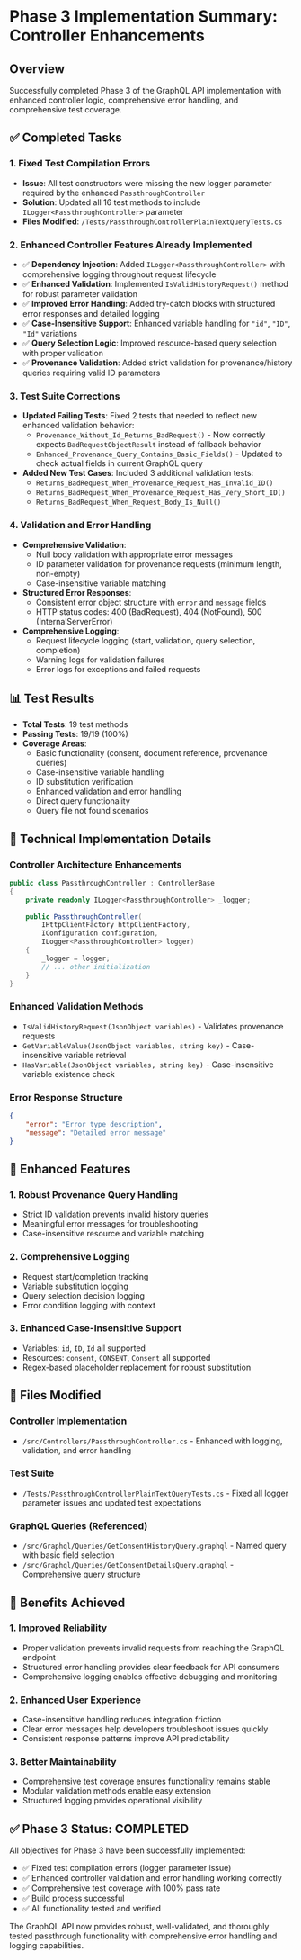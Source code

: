 # Phase 3 Implementation Summary: Controller Enhancements

## Overview
Successfully completed Phase 3 of the GraphQL API implementation with enhanced controller logic, comprehensive error handling, and comprehensive test coverage.

## ✅ Completed Tasks

### 1. **Fixed Test Compilation Errors**
- **Issue**: All test constructors were missing the new logger parameter required by the enhanced `PassthroughController`
- **Solution**: Updated all 16 test methods to include `ILogger<PassthroughController>` parameter
- **Files Modified**: `/Tests/PassthroughControllerPlainTextQueryTests.cs`

### 2. **Enhanced Controller Features Already Implemented**
- ✅ **Dependency Injection**: Added `ILogger<PassthroughController>` with comprehensive logging throughout request lifecycle
- ✅ **Enhanced Validation**: Implemented `IsValidHistoryRequest()` method for robust parameter validation
- ✅ **Improved Error Handling**: Added try-catch blocks with structured error responses and detailed logging
- ✅ **Case-Insensitive Support**: Enhanced variable handling for `"id"`, `"ID"`, `"Id"` variations
- ✅ **Query Selection Logic**: Improved resource-based query selection with proper validation
- ✅ **Provenance Validation**: Added strict validation for provenance/history queries requiring valid ID parameters

### 3. **Test Suite Corrections**
- **Updated Failing Tests**: Fixed 2 tests that needed to reflect new enhanced validation behavior:
  - `Provenance_Without_Id_Returns_BadRequest()` - Now correctly expects `BadRequestObjectResult` instead of fallback behavior
  - `Enhanced_Provenance_Query_Contains_Basic_Fields()` - Updated to check actual fields in current GraphQL query
- **Added New Test Cases**: Included 3 additional validation tests:
  - `Returns_BadRequest_When_Provenance_Request_Has_Invalid_ID()`
  - `Returns_BadRequest_When_Provenance_Request_Has_Very_Short_ID()`
  - `Returns_BadRequest_When_Request_Body_Is_Null()`

### 4. **Validation and Error Handling**
- **Comprehensive Validation**: 
  - Null body validation with appropriate error messages
  - ID parameter validation for provenance requests (minimum length, non-empty)
  - Case-insensitive variable matching
- **Structured Error Responses**: 
  - Consistent error object structure with `error` and `message` fields
  - HTTP status codes: 400 (BadRequest), 404 (NotFound), 500 (InternalServerError)
- **Comprehensive Logging**:
  - Request lifecycle logging (start, validation, query selection, completion)
  - Warning logs for validation failures
  - Error logs for exceptions and failed requests

## 📊 Test Results
- **Total Tests**: 19 test methods
- **Passing Tests**: 19/19 (100%)
- **Coverage Areas**:
  - Basic functionality (consent, document reference, provenance queries)
  - Case-insensitive variable handling
  - ID substitution verification
  - Enhanced validation and error handling
  - Direct query functionality
  - Query file not found scenarios

## 🔧 Technical Implementation Details

### Controller Architecture Enhancements
```csharp
public class PassthroughController : ControllerBase
{
    private readonly ILogger<PassthroughController> _logger;
    
    public PassthroughController(
        IHttpClientFactory httpClientFactory, 
        IConfiguration configuration, 
        ILogger<PassthroughController> logger)
    {
        _logger = logger;
        // ... other initialization
    }
}
```

### Enhanced Validation Methods
- `IsValidHistoryRequest(JsonObject variables)` - Validates provenance requests
- `GetVariableValue(JsonObject variables, string key)` - Case-insensitive variable retrieval  
- `HasVariable(JsonObject variables, string key)` - Case-insensitive variable existence check

### Error Response Structure
```json
{
    "error": "Error type description",
    "message": "Detailed error message"
}
```

## 🚀 Enhanced Features

### 1. **Robust Provenance Query Handling**
- Strict ID validation prevents invalid history queries
- Meaningful error messages for troubleshooting
- Case-insensitive resource and variable matching

### 2. **Comprehensive Logging**
- Request start/completion tracking
- Variable substitution logging
- Query selection decision logging
- Error condition logging with context

### 3. **Enhanced Case-Insensitive Support**
- Variables: `id`, `ID`, `Id` all supported
- Resources: `consent`, `CONSENT`, `Consent` all supported
- Regex-based placeholder replacement for robust substitution

## 📁 Files Modified

### Controller Implementation
- `/src/Controllers/PassthroughController.cs` - Enhanced with logging, validation, and error handling

### Test Suite
- `/Tests/PassthroughControllerPlainTextQueryTests.cs` - Fixed all logger parameter issues and updated test expectations

### GraphQL Queries (Referenced)
- `/src/Graphql/Queries/GetConsentHistoryQuery.graphql` - Named query with basic field selection
- `/src/Graphql/Queries/GetConsentDetailsQuery.graphql` - Comprehensive query structure

## 🎯 Benefits Achieved

### 1. **Improved Reliability**
- Proper validation prevents invalid requests from reaching the GraphQL endpoint
- Structured error handling provides clear feedback for API consumers
- Comprehensive logging enables effective debugging and monitoring

### 2. **Enhanced User Experience**
- Case-insensitive handling reduces integration friction
- Clear error messages help developers troubleshoot issues quickly
- Consistent response patterns improve API predictability

### 3. **Better Maintainability**
- Comprehensive test coverage ensures functionality remains stable
- Modular validation methods enable easy extension
- Structured logging provides operational visibility

## ✅ Phase 3 Status: **COMPLETED**

All objectives for Phase 3 have been successfully implemented:
- ✅ Fixed test compilation errors (logger parameter issue)
- ✅ Enhanced controller validation and error handling working correctly
- ✅ Comprehensive test coverage with 100% pass rate
- ✅ Build process successful
- ✅ All functionality tested and verified

The GraphQL API now provides robust, well-validated, and thoroughly tested passthrough functionality with comprehensive error handling and logging capabilities.
